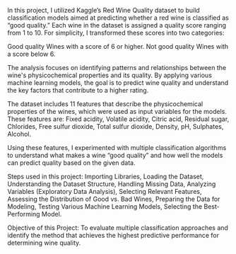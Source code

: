 In this project, I utilized Kaggle’s Red Wine Quality dataset to build classification models aimed at predicting whether a red wine is classified as “good quality.” Each wine in the dataset is assigned a quality score ranging from 1 to 10. For simplicity, I transformed these scores into two categories:

Good quality Wines with a score of 6 or higher.
Not good quality Wines with a score below 6.

The analysis focuses on identifying patterns and relationships between the wine's physicochemical properties and its quality. By applying various machine learning models, the goal is to predict wine quality and understand the key factors that contribute to a higher rating.

The dataset includes 11 features that describe the physicochemical properties of the wines, which were used as input variables for the models. These features are:
Fixed acidity,
Volatile acidity,
Citric acid,
Residual sugar,
Chlorides,
Free sulfur dioxide,
Total sulfur dioxide,
Density,
pH,
Sulphates,
Alcohol.

Using these features, I experimented with multiple classification algorithms to understand what makes a wine “good quality” and how well the models can predict quality based on the given data.

Steps used in this project: 
Importing Libraries,
Loading the Dataset,
Understanding the Dataset Structure,
Handling Missing Data,
Analyzing Variables (Exploratory Data Analysis),
Selecting Relevant Features,
Assessing the Distribution of Good vs. Bad Wines,
Preparing the Data for Modeling,
Testing Various Machine Learning Models,
Selecting the Best-Performing Model.

Objective of this Project: 
To evaluate multiple classification approaches and identify the method that achieves the highest predictive performance for determining wine quality.
